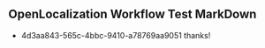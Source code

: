 ## OpenLocalization Workflow Test MarkDown
* 4d3aa843-565c-4bbc-9410-a78769aa9051 
thanks!<!--HONumber=Mar16_HO2-->
